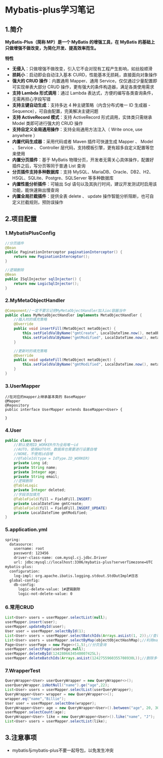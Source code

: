 # Mybatis-plus学习笔记

##  1.简介

**MyBatis-Plus（简称 MP）是一个 MyBatis 的增强工具，在 MyBatis 的基础上只做增强不做改变，为简化开发、提高效率而生。**

**特性**

- **无侵入**：只做增强不做改变，引入它不会对现有工程产生影响，如丝般顺滑
- **损耗小**：启动即会自动注入基本 CURD，性能基本无损耗，直接面向对象操作
- **强大的 CRUD 操作**：内置通用 Mapper、通用 Service，仅仅通过少量配置即可实现单表大部分 CRUD 操作，更有强大的条件构造器，满足各类使用需求
- **支持 Lambda 形式调用**：通过 Lambda 表达式，方便的编写各类查询条件，无需再担心字段写错
- **支持主键自动生成**：支持多达 4 种主键策略（内含分布式唯一 ID 生成器 - Sequence），可自由配置，完美解决主键问题
- **支持 ActiveRecord 模式**：支持 ActiveRecord 形式调用，实体类只需继承 Model 类即可进行强大的 CRUD 操作
- **支持自定义全局通用操作**：支持全局通用方法注入（ Write once, use anywhere ）
- **内置代码生成器**：采用代码或者 Maven 插件可快速生成 Mapper 、 Model 、 Service 、 Controller 层代码，支持模板引擎，更有超多自定义配置等您来使用
- **内置分页插件**：基于 MyBatis 物理分页，开发者无需关心具体操作，配置好插件之后，写分页等同于普通 List 查询
- **分页插件支持多种数据库**：支持 MySQL、MariaDB、Oracle、DB2、H2、HSQL、SQLite、Postgre、SQLServer 等多种数据库
- **内置性能分析插件**：可输出 Sql 语句以及其执行时间，建议开发测试时启用该功能，能快速揪出慢查询
- **内置全局拦截插件**：提供全表 delete 、 update 操作智能分析阻断，也可自定义拦截规则，预防误操作

## 2.项目配置

### 1.MybatisPlusConfig

```java
//分页插件
@Bean
public PaginationInterceptor paginationInterceptor() {
    return new PaginationInterceptor();
}
```

```java
//逻辑删除
@Bean
public ISqlInjector sqlInjector() {
    return new LogicSqlInjector();
}
```
### 2.MyMetaObjectHandler

```java
@Component//一定不要忘记把MyMetaObjectHandler加入ioc容器当中
public class MyMetaObjectHandler implements MetaObjectHandler {
    //插入时的填充策略
    @Override
    public void insertFill(MetaObject metaObject) {
        this.setFieldValByName("gmtCreate", LocalDateTime.now(), metaObject);
        this.setFieldValByName("gmtModified", LocalDateTime.now(), metaObject);
    }

    //更新时的填充策略
    @Override
    public void updateFill(MetaObject metaObject) {
        this.setFieldValByName("gmtModified", LocalDateTime.now(), metaObject);
    }
}

```

### 3.UserMapper

```
//在对应的mapper上继承基本类的 BaseMapper
@Mapper
@Repository
public interface UserMapper extends BaseMapper<User> {

}
```

### 4.User

```java
public class User {
    //默认使用ID_WORKER作为全局唯一id
    //AUTO，使用AUTO时，数据库也需要进行设置自增
    //NONE，不使用id自增
    //@TableId(type = IdType.ID_WORKER)
    private Long id;
    private String name;
    private Integer age;
    private String email;
    //逻辑删除
    @TableLogic
    private Integer deleted;
    //字段添加填充
    @TableField(fill = FieldFill.INSERT)
    private LocalDateTime gmtCreate;
    @TableField(fill = FieldFill.INSERT_UPDATE)
    private LocalDateTime gmtModified;
}
```

### 5.application.yml

```xml
spring:
  datasource:
    username: root 
    password: 123456
    driver-class-name: com.mysql.cj.jdbc.Driver
    url: jdbc:mysql://localhost:3306/mybatis-plus?serverTimezone=UTC
mybatis-plus:
  configuration:
    log-impl: org.apache.ibatis.logging.stdout.StdOutImpl#日志
  global-config:
    db-config:
      logic-delete-value: 1#逻辑删除
      logic-not-delete-value: 0

```



### 6.常用CRUD

```java
List<User> users = userMapper.selectList(null);
userMapper.insert(user);
userMapper.updateById(user);
User user = userMapper.selectById(1);
List<User> users = userMapper.selectBatchIds(Arrays.asList(1, 2));//查询多个
List<User> users = userMapper.selectByMap(objectObjectHashMap);//利用map查询
Page<User> userPage = new Page<>(1,5);//分页查询
userMapper.selectPage(userPage,null);
userMapper.deleteById(1242806634540007425L);
userMapper.deleteBatchIds(Arrays.asList(1242755960355708930L));//删除多个
```



### 7.WrapperTest

```java
QueryWrapper<User> userQueryWrapper = new QueryWrapper<>();
userQueryWrapper.isNotNull("name").ge("age",22);
List<User> users = userMapper.selectList(userQueryWrapper);
QueryWrapper<User> wrapper = new QueryWrapper<>();
wrapper.eq("name","Billie");
User user = userMapper.selectOne(wrapper);
QueryWrapper<User> age = new QueryWrapper<User>().between("age", 20, 30);
userMapper.selectCount(age);
QueryWrapper<User> like = new QueryWrapper<User>().like("name", "J");
List<User> users = userMapper.selectList(like);
```







## 3.注意事项

- mybatis与mybatis-plus不要一起导包，以免发生冲突